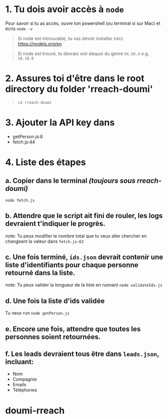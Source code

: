 # 1. Tu dois avoir accès à `node`

Pour savoir si tu as accès, ouvre ton powershell (ou terminal si sur Mac) et écris `node -v`

> Si node est introuvable, tu vas devoir installer ceci: https://nodejs.org/en

> Si node est trouvé, tu devrais voir dequoi du genre `XX.XX.X` e.g. `18.18.0`

# 2. Assures toi d'être dans le root directory du folder 'rreach-doumi'
> `cd rreach-doumi`

# 3. Ajouter la API key dans
- getPerson.js:8
- fetch.js:44

# 4. Liste des étapes
## a. Copier dans le terminal *(toujours sous rreach-doumi)* 
`node fetch.js`
## b. Attendre que le script ait fini de rouler, les logs devraient t'indiquer le progrès.
note: Tu peux modifier le nombre total que tu veux aller chercher en changeant la valeur dans `fetch.js:62`
## c. Une fois terminé, `ids.json` devrait contenir une liste d'identifiants pour chaque personne retourné dans la liste.
note: Tu peux valider la longueur de la liste en runnant `node validateIds.js`
## d. Une fois la liste d'ids validée
Tu veux run `node getPerson.js`
## e. Encore une fois, attendre que toutes les personnes soient retournées.
## f. Les leads devraient tous être dans `leads.json`, incluant:
- Nom
- Compagnie
- Emails
- Téléphones
# doumi-rreach
